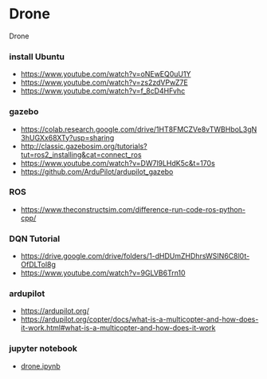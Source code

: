 # Drone
Drone

### install Ubuntu
- https://www.youtube.com/watch?v=oNEwEQ0uU1Y
- https://www.youtube.com/watch?v=zs2zdVPwZ7E
- https://www.youtube.com/watch?v=f_8cD4HFvhc

### gazebo
- https://colab.research.google.com/drive/1HT8FMCZVe8vTWBHboL3gN3hUGXx68XTy?usp=sharing
- http://classic.gazebosim.org/tutorials?tut=ros2_installing&cat=connect_ros
- https://www.youtube.com/watch?v=DW7l9LHdK5c&t=170s
- https://github.com/ArduPilot/ardupilot_gazebo

### ROS
- https://www.theconstructsim.com/difference-run-code-ros-python-cpp/

### DQN Tutorial
- https://drive.google.com/drive/folders/1-dHDUmZHDhrsWSIN6C8l0t-OfDLTol8g
- https://www.youtube.com/watch?v=9GLVB6Trn10

### ardupilot
- https://ardupilot.org/
- https://ardupilot.org/copter/docs/what-is-a-multicopter-and-how-does-it-work.html#what-is-a-multicopter-and-how-does-it-work

### jupyter notebook
- <a href="https://colab.research.google.com/drive/19Dn0zgFiwbIP_kzT5j52UTnOwJtiW90f?usp=sharing">drone.ipynb</a>
